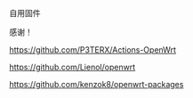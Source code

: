 自用固件

感谢！

https://github.com/P3TERX/Actions-OpenWrt

https://github.com/Lienol/openwrt

https://github.com/kenzok8/openwrt-packages
